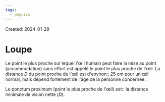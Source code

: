 ```yaml
---
tags:
  - physics
---
```

Created: 2024-01-29

# Loupe
Le point le plus proche sur lequel l'œil humain peut faire la mise au point (accommodation) sans effort est appelé le point le plus proche de l'œil. La distance $D$ du point proche de l'œil est d'environ:: 25 cm pour un œil normal, mais dépend fortement de l'âge de la personne concernée.
<!--SR:!2024-03-12,27,250-->

Le ponctum proximum (point le plus proche de l'œil) est:: la distance minimale de vision nette ($D$).
<!--SR:!2024-02-22,11,230-->